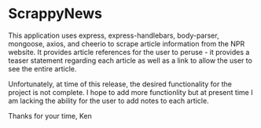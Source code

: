 # ScrappyNews

This application uses express, express-handlebars, body-parser, mongoose, axios, and cheerio
to scrape article information from the NPR website.  It provides article references for the
user to peruse - it provides a teaser statement regarding each article as well as a link to
allow the user to see the entire article.

Unfortunately, at time of this release, the desired functionality for the project is not
complete.  I hope to add more functionlity but at present time I am lacking the ability
for the user to add notes to each article.

Thanks for your time,
Ken